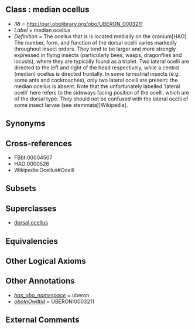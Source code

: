 
## Class : median ocellus

 * *IRI* = http://purl.obolibrary.org/obo/UBERON_0003211
 * *Label* = median ocellus
 * *Definition* = The ocellus that is is located medially on the cranium[HAO]. The number, form, and function of the dorsal ocelli varies markedly throughout insect orders. They tend to be larger and more strongly expressed in flying insects (particularly bees, wasps, dragonflies and locusts), where they are typically found as a triplet. Two lateral ocelli are directed to the left and right of the head respectively, while a central (median) ocellus is directed frontally. In some terrestrial insects (e.g. some ants and cockroaches), only two lateral ocelli are present: the median ocellus is absent. Note that the unfortunately labelled 'lateral ocelli' here refers to the sideways facing position of the ocelli, which are of the dorsal type. They should not be confused with the lateral ocelli of some insect larvae (see stemmata)[Wikipedia].

## Synonyms


## Cross-references

 * FBbt:00004507
 * HAO:0000526
 * Wikipedia:Ocellus#Ocelli

## Subsets


## Superclasses

 * [dorsal ocellus](../../UBERON/61/UBERON_0003161.md)

## Equivalencies


## Other Logical Axioms


## Other Annotations

 * *[has_obo_namespace](../../ce/oboInOwl#hasOBONamespace.md)* = uberon
 * *[oboInOwl#id](../../id/oboInOwl#id.md)* = UBERON:0003211

## External Comments

